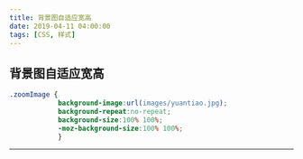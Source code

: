 ```yaml
---
title: 背景图自适应宽高
date: 2019-04-11 04:00:00
tags: [CSS, 样式]
---
```

## 背景图自适应宽高
```css
.zoomImage {
            background-image:url(images/yuantiao.jpg);
            background-repeat:no-repeat;   
            background-size:100% 100%;
            -moz-background-size:100% 100%;
            }
```
---------------------

